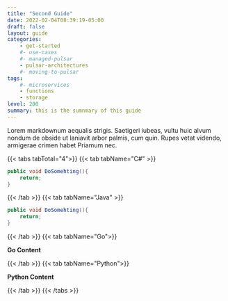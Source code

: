 ```yaml
---
title: "Second Guide"
date: 2022-02-04T08:39:19-05:00
draft: false
layout: guide
categories:
    - get-started
    #- use-cases
    #- managed-pulsar
    - pulsar-architectures
    #- moving-to-pulsar
tags:
    #- microservices
    - functions
    - storage
level: 200
summary: this is the sumnmary of this guide
---
```


Lorem markdownum aequalis strigis. Saetigeri iubeas, vultu huic alvum nondum
de obside ut laniavit arbor palmis, cum quin. Rupes vetat videndo, armigerae
crimen habet Priamum nec.

{{< tabs tabTotal="4">}}
{{< tab tabName="C#" >}}

```csharp
public void DoSomehting(){
    return;
}
```

{{< /tab >}}
{{< tab tabName="Java" >}}

```java
public void DoSomehting(){
    return;
}
```

{{< /tab >}}
{{< tab tabName="Go">}}

**Go Content**

{{< /tab >}}
{{< tab tabName="Python">}}

**Python Content**

{{< /tab >}}
{{< /tabs >}}